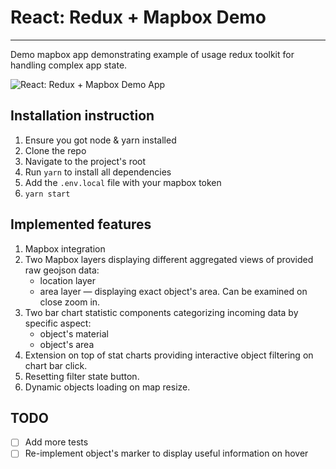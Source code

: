 # React: Redux + Mapbox Demo

---
Demo mapbox app demonstrating example of usage redux toolkit for handling complex app state.

![React: Redux + Mapbox Demo App](https://github.com/forest-shadow/react-redux-mapbox-demo/blob/main/app-view.jpg?raw=true)

## Installation instruction

1. Ensure you got node & yarn installed
2. Clone the repo
3. Navigate to the project's root
4. Run `yarn` to install all dependencies
5. Add the `.env.local` file with your mapbox token
6. `yarn start`

## Implemented features
1. Mapbox integration
2. Two Mapbox layers displaying different aggregated views of provided raw geojson data:
    * location layer
    * area layer — displaying exact object's area. Can be examined on close zoom in.
3. Two bar chart statistic components categorizing incoming data by specific aspect:
   * object's material
   * object's area
4. Extension on top of stat charts providing interactive object filtering on chart bar click.
5. Resetting filter state button.
6. Dynamic objects loading on map resize.

## TODO
- [ ] Add more tests
- [ ] Re-implement object's marker to display useful information on hover